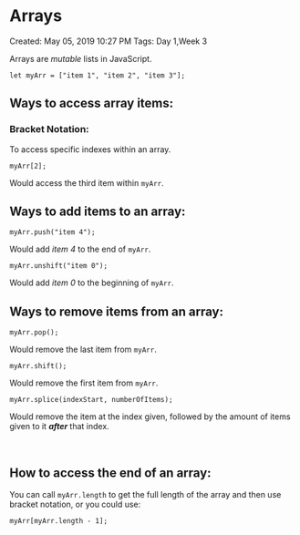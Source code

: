 # Arrays

Created: May 05, 2019 10:27 PM
Tags: Day 1,Week 3

Arrays are *mutable* lists in JavaScript.

    let myArr = ["item 1", "item 2", "item 3"];

## Ways to access array items:

### Bracket Notation:

To access specific indexes within an array.

    myArr[2];

Would access the third item within `myArr`.

## Ways to add items to an array:

    myArr.push("item 4");

Would add *item 4* to the end of `myArr`. 

    myArr.unshift("item 0");

Would add *item 0* to the beginning of `myArr`. 

## Ways to remove items from an array:

    myArr.pop();

Would remove the last item from `myArr`.

    myArr.shift(); 

Would remove the first item from `myArr`.

    myArr.splice(indexStart, numberOfItems);

Would remove the item at the index given, followed by the amount of items given to it ***after*** that index.

   

## How to access the end of an array:

You can call `myArr.length` to get the full length of the array and then use bracket notation, or you could use:

    myArr[myArr.length - 1];